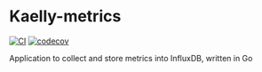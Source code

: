 # Kaelly-metrics

[![CI](https://github.com/kaellybot/kaelly-metrics/actions/workflows/ci.yml/badge.svg)](https://github.com/kaellybot/kaelly-metrics/actions/workflows/ci.yml)
[![codecov](https://codecov.io/gh/kaellybot/kaelly-metrics/branch/main/graph/badge.svg)](https://codecov.io/gh/kaellybot/kaelly-metrics) 

Application to collect and store metrics into InfluxDB, written in Go
